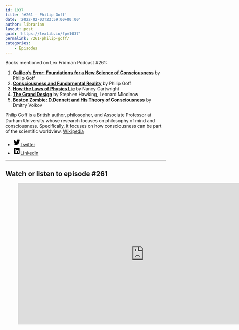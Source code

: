 ```yaml
---
id: 1037
title: '#261 – Philip Goff'
date: '2022-02-03T23:59:00+00:00'
author: librarian
layout: post
guid: 'https://lexlib.io/?p=1037'
permalink: /261-philip-goff/
categories:
    - Episodes
---
```


Books mentioned on Lex Fridman Podcast #261:

1. <b><a href="https://amzn.to/43B1O6m" target="_blank" rel="sponsored noopener noreferrer">Galileo’s Error: Foundations for a New Science of Consciousness</a></b> by Philip Goff
2. <b><a href="https://amzn.to/44vqWgc" target="_blank" rel="sponsored noopener noreferrer">Consciousness and Fundamental Reality</a></b> by Philip Goff
3. <b><a href="https://amzn.to/3OmfQod" target="_blank" rel="sponsored noopener noreferrer">How the Laws of Physics Lie</a></b> by Nancy Cartwright
4. <b><a href="https://amzn.to/44ucTrj" target="_blank" rel="sponsored noopener noreferrer">The Grand Design</a></b> by Stephen Hawking, Leonard Mlodinow
5. <b><a href="https://en.wikipedia.org/wiki/Dmitry_Volkov_(entrepreneur)#Researches_and_Main_Ideas" target="_blank">Boston Zombie: D.Dennett and His Theory of Consciousness</a></b> by Dmitry Volkov

<!--more-->

Philip Goff is a British author, philosopher, and Associate Professor at Durham University whose research focuses on philosophy of mind and consciousness. Specifically, it focuses on how consciousness can be part of the scientific worldview. [Wikipedia](https://en.wikipedia.org/wiki/Philip_Goff_(philosopher))

- [<svg aria-hidden="true" focusable="false" height="24" version="1.1" viewbox="0 0 24 24" width="24" xmlns="http://www.w3.org/2000/svg"><path d="M22.23,5.924c-0.736,0.326-1.527,0.547-2.357,0.646c0.847-0.508,1.498-1.312,1.804-2.27 c-0.793,0.47-1.671,0.812-2.606,0.996C18.324,4.498,17.257,4,16.077,4c-2.266,0-4.103,1.837-4.103,4.103 c0,0.322,0.036,0.635,0.106,0.935C8.67,8.867,5.647,7.234,3.623,4.751C3.27,5.357,3.067,6.062,3.067,6.814 c0,1.424,0.724,2.679,1.825,3.415c-0.673-0.021-1.305-0.206-1.859-0.513c0,0.017,0,0.034,0,0.052c0,1.988,1.414,3.647,3.292,4.023 c-0.344,0.094-0.707,0.144-1.081,0.144c-0.264,0-0.521-0.026-0.772-0.074c0.522,1.63,2.038,2.816,3.833,2.85 c-1.404,1.1-3.174,1.756-5.096,1.756c-0.331,0-0.658-0.019-0.979-0.057c1.816,1.164,3.973,1.843,6.29,1.843 c7.547,0,11.675-6.252,11.675-11.675c0-0.178-0.004-0.355-0.012-0.531C20.985,7.47,21.68,6.747,22.23,5.924z"></path></svg><span class="wp-block-social-link-label screen-reader-text">Twitter</span>](https://twitter.com/Philip_Goff)
- [<svg aria-hidden="true" focusable="false" height="24" version="1.1" viewbox="0 0 24 24" width="24" xmlns="http://www.w3.org/2000/svg"><path d="M19.7,3H4.3C3.582,3,3,3.582,3,4.3v15.4C3,20.418,3.582,21,4.3,21h15.4c0.718,0,1.3-0.582,1.3-1.3V4.3 C21,3.582,20.418,3,19.7,3z M8.339,18.338H5.667v-8.59h2.672V18.338z M7.004,8.574c-0.857,0-1.549-0.694-1.549-1.548 c0-0.855,0.691-1.548,1.549-1.548c0.854,0,1.547,0.694,1.547,1.548C8.551,7.881,7.858,8.574,7.004,8.574z M18.339,18.338h-2.669 v-4.177c0-0.996-0.017-2.278-1.387-2.278c-1.389,0-1.601,1.086-1.601,2.206v4.249h-2.667v-8.59h2.559v1.174h0.037 c0.356-0.675,1.227-1.387,2.526-1.387c2.703,0,3.203,1.779,3.203,4.092V18.338z"></path></svg><span class="wp-block-social-link-label screen-reader-text">LinkedIn</span>](https://www.linkedin.com/in/philip-goff-b2ab17125)

- - - - - -

## Watch or listen to episode #261

<figure class="wp-block-embed is-type-video is-provider-youtube wp-block-embed-youtube wp-embed-aspect-16-9 wp-has-aspect-ratio"><div class="wp-block-embed__wrapper"><iframe allow="accelerometer; autoplay; clipboard-write; encrypted-media; gyroscope; picture-in-picture; web-share" allowfullscreen="" frameborder="0" height="443" loading="lazy" src="https://www.youtube.com/embed/BCdV6BMMpOo?feature=oembed" title="Philip Goff: Consciousness, Panpsychism, and the Philosophy of Mind | Lex Fridman Podcast #261" width="788"></iframe></div></figure>